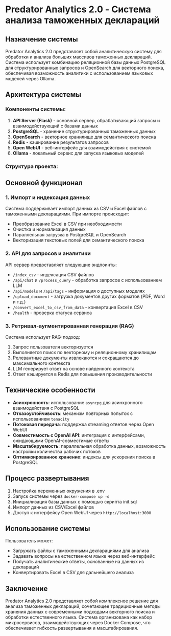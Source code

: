 # Predator Analytics 2.0 - Система анализа таможенных деклараций

## Назначение системы

Predator Analytics 2.0 представляет собой аналитическую систему для обработки и анализа больших массивов таможенных деклараций. Система использует комбинацию реляционной базы данных PostgreSQL для структурированных запросов и OpenSearch для векторного поиска, обеспечивая возможность аналитики с использованием языковых моделей через Ollama.

## Архитектура системы

### Компоненты системы:

1. **API Server (Flask)** - основной сервер, обрабатывающий запросы и взаимодействующий с базами данных
2. **PostgreSQL** - хранение структурированных таможенных данных
3. **OpenSearch** - векторное хранилище для семантического поиска
4. **Redis** - кэширование результатов запросов
5. **Open WebUI** - веб-интерфейс для взаимодействия с системой
6. **Ollama** - локальный сервис для запуска языковых моделей

### Структура проекта:

## Основной функционал

### 1. Импорт и индексация данных

Система поддерживает импорт данных из CSV и Excel файлов с таможенными декларациями. При импорте происходит:
- Преобразование Excel в CSV при необходимости
- Очистка и нормализация данных
- Параллельная загрузка в PostgreSQL и OpenSearch
- Векторизация текстовых полей для семантического поиска

### 2. API для запросов и аналитики

API сервер предоставляет следующие эндпоинты:
- `/index_csv` - индексация CSV файлов
- `/api/chat` и `/process_query` - обработка запросов с использованием LLM
- `/api/models` и `/api/tags` - информация о доступных моделях
- `/upload_document` - загрузка документов других форматов (PDF, Word и т.д.)
- `/convert_excel_to_csv_from_data` - конвертация Excel в CSV
- `/health` - проверка статуса сервиса

### 3. Ретривал-аугментированная генерация (RAG)

Система использует RAG-подход:
1. Запрос пользователя векторизуется
2. Выполняется поиск по векторному и реляционному хранилищам
3. Релевантные документы извлекаются и сокращаются до максимального контекста
4. LLM генерирует ответ на основе найденного контекста
5. Ответ кэшируется в Redis для повышения производительности

## Технические особенности

- **Асинхронность**: использование `asyncpg` для асинхронного взаимодействия с PostgreSQL
- **Отказоустойчивость**: механизм повторных попыток с использованием `tenacity`
- **Потоковая передача**: поддержка streaming ответов через Open WebUI
- **Совместимость с OpenAI API**: интеграция с интерфейсами, ожидающими OpenAI-совместимые ответы
- **Масштабируемость**: параллельная обработка данных, возможность настройки количества рабочих потоков
- **Оптимизированное хранение**: индексы для ускорения поиска в PostgreSQL

## Процесс развертывания

1. Настройка переменных окружения в .env
2. Запуск системы через `docker-compose up -d`
3. Инициализация базы данных с помощью скрипта init.sql
4. Импорт данных из CSV/Excel файлов
5. Доступ к интерфейсу Open WebUI через `http://localhost:3000`

## Использование системы

Пользователь может:
- Загружать файлы с таможенными декларациями для анализа
- Задавать вопросы на естественном языке через веб-интерфейс
- Получать аналитические ответы, основанные на данных из деклараций
- Конвертировать Excel в CSV для дальнейшего анализа

## Заключение

Predator Analytics 2.0 представляет собой комплексное решение для анализа таможенных деклараций, сочетающее традиционные методы хранения данных с современными подходами векторного поиска и обработки естественного языка. Система организована как набор микросервисов, взаимодействующих через Docker Compose, что обеспечивает гибкость развертывания и масштабирования.